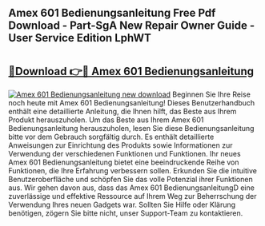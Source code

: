 ## Amex 601 Bedienungsanleitung Free Pdf Download - Part-SgA New Repair Owner Guide - User Service Edition LphWT

# <h2><a href="http://df2axc.blite.top/?on=Amex+601+Bedienungsanleitung">🔗Download 👉🔴 Amex 601 Bedienungsanleitung</a></h2>

[![Amex 601 Bedienungsanleitung new download](https://i.imgur.com/lujVjoI.png)](http://df2axc.blite.top/?on=Amex+601+Bedienungsanleitung)
Beginnen Sie Ihre Reise noch heute mit Amex 601 Bedienungsanleitung! Dieses Benutzerhandbuch enthält eine detaillierte Anleitung, die Ihnen hilft, das Beste aus Ihrem Produkt herauszuholen. Um das Beste aus Ihrem Amex 601 Bedienungsanleitung herauszuholen, lesen Sie diese Bedienungsanleitung bitte vor dem Gebrauch sorgfältig durch. Es enthält detaillierte Anweisungen zur Einrichtung des Produkts sowie Informationen zur Verwendung der verschiedenen Funktionen und Funktionen. Ihr neues Amex 601 Bedienungsanleitung bietet eine beeindruckende Reihe von Funktionen, die Ihre Erfahrung verbessern sollen. Erkunden Sie die intuitive Benutzeroberfläche und schöpfen Sie das volle Potenzial ihrer Funktionen aus. Wir gehen davon aus, dass das Amex 601 BedienungsanleitungD eine zuverlässige und effektive Ressource auf Ihrem Weg zur Beherrschung der Verwendung Ihres neuen Gadgets war. Sollten Sie Hilfe oder Klärung benötigen, zögern Sie bitte nicht, unser Support-Team zu kontaktieren.
